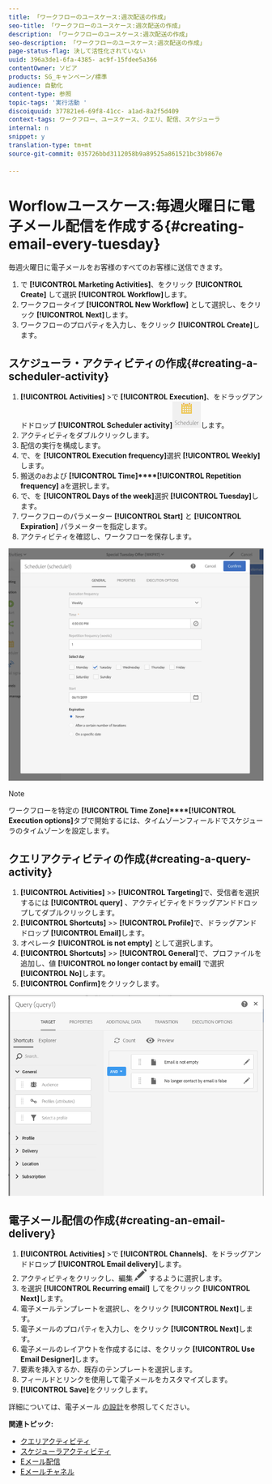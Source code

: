 ```yaml
---
title: 「ワークフローのユースケース:週次配送の作成」
seo-title: 「ワークフローのユースケース:週次配送の作成」
description: 「ワークフローのユースケース:週次配送の作成」
seo-description: 「ワークフローのユースケース:週次配送の作成」
page-status-flag: 決して活性化されていない
uuid: 396a3de1-6fa-4385- ac9f-15fdee5a366
contentOwner: ソビア
products: SG_キャンペーン/標準
audience: 自動化
content-type: 参照
topic-tags: '実行活動 '
discoiquuid: 377821e6-69f8-41cc- a1ad-8a2f5d409
context-tags: ワークフロー、ユースケース、クエリ、配信、スケジューラ
internal: n
snippet: y
translation-type: tm+mt
source-git-commit: 035726bbd3112058b9a89525a861521bc3b9867e

---
```



# Worflowユースケース:毎週火曜日に電子メール配信を作成する{#creating-email-every-tuesday}

毎週火曜日に電子メールをお客様のすべてのお客様に送信できます。

1. で **[!UICONTROL Marketing Activities]**、をクリック **[!UICONTROL Create]** して選択 **[!UICONTROL Workflow]**&#x200B;します。
1. ワークフロータイプ **[!UICONTROL New Workflow]** として選択し、をクリック **[!UICONTROL Next]**&#x200B;します。
1. ワークフローのプロパティを入力し、をクリック **[!UICONTROL Create]**&#x200B;します。

## スケジューラ・アクティビティの作成{#creating-a-scheduler-activity}

1. **[!UICONTROL Activities]** &gt;で **[!UICONTROL Execution]**、をドラッグアンドドロップ **[!UICONTROL Scheduler activity]**![](assets/scheduler_icon.png)します。
1. アクティビティをダブルクリックします。
1. 配信の実行を構成します。
1. で、を **[!UICONTROL Execution frequency]**&#x200B;選択 **[!UICONTROL Weekly]**&#x200B;します。
1. 搬送のaおよび **[!UICONTROL Time]****[!UICONTROL Repetition frequency]** aを選択します。
1. で、を **[!UICONTROL Days of the week]**&#x200B;選択 **[!UICONTROL Tuesday]**&#x200B;します。
1. ワークフローのパラメーター **[!UICONTROL Start]** と **[!UICONTROL Expiration]** パラメーターを指定します。
1. アクティビティを確認し、ワークフローを保存します。

![](assets/scheduler_properties.png)

>[!NOTE]
>
>ワークフローを特定の **[!UICONTROL Time Zone]****[!UICONTROL Execution options]**&#x200B;タブで開始するには、タイムゾーンフィールドでスケジューラのタイムゾーンを設定します。

## クエリアクティビティの作成{#creating-a-query-activity}

1. **[!UICONTROL Activities]** &gt;&gt; **[!UICONTROL Targeting]**&#x200B;で、受信者を選択するには **[!UICONTROL query]** 、アクティビティをドラッグアンドドロップしてダブルクリックします。
1. **[!UICONTROL Shortcuts]** &gt;&gt; **[!UICONTROL Profile]**&#x200B;で、ドラッグアンドドロップ **[!UICONTROL Email]**&#x200B;します。
1. オペレータ **[!UICONTROL is not empty]** として選択します。
1. **[!UICONTROL Shortcuts]** &gt;&gt; **[!UICONTROL General]**&#x200B;で、プロファイルを追加し、値 **[!UICONTROL no longer contact by email]** で選択 **[!UICONTROL No]**&#x200B;します。
1. **[!UICONTROL Confirm]**&#x200B;をクリックします。

![](assets/wf-complement-query.png)

## 電子メール配信の作成{#creating-an-email-delivery}

1. **[!UICONTROL Activities]** &gt;で **[!UICONTROL Channels]**、をドラッグアンドドロップ **[!UICONTROL Email delivery]**&#x200B;します。
1. アクティビティをクリックし、編集 ![](assets/edit_darkgrey-24px.png) するように選択します。
1. を選択 **[!UICONTROL Recurring email]** してをクリック **[!UICONTROL Next]**&#x200B;します。
1. 電子メールテンプレートを選択し、をクリック **[!UICONTROL Next]**&#x200B;します。
1. 電子メールのプロパティを入力し、をクリック **[!UICONTROL Next]**&#x200B;します。
1. 電子メールのレイアウトを作成するには、をクリック **[!UICONTROL Use Email Designer]**&#x200B;します。
1. 要素を挿入するか、既存のテンプレートを選択します。
1. フィールドとリンクを使用して電子メールをカスタマイズします。
1. **[!UICONTROL Save]**&#x200B;をクリックします。

詳細については、電子メール [の設計](../../designing/using/about-email-content-design.md#designing-an-email-content-from-scratch)を参照してください。

**関連トピック:**

* [クエリアクティビティ](../..//automating/using/query.md)
* [スケジューラアクティビティ](../..//automating/using/scheduler.md)
* [Eメール配信](../..//automating/using/email-delivery.md)
* [Eメールチャネル](../..//channels/using/creating-an-email.md)

